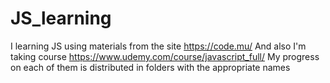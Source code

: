 # JS_learning
I learning JS using materials from the site https://code.mu/
And also  I'm taking course https://www.udemy.com/course/javascript_full/
My progress on each of them is distributed in folders with the appropriate names